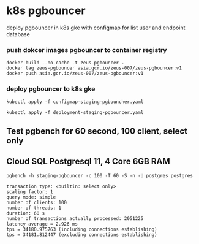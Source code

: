 # k8s pgbouncer
deploy pgbouncer in k8s gke with configmap for list user and endpoint database

### push dokcer images pgbouncer to container registry
```
docker build --no-cache -t zeus-pgbouncer .
docker tag zeus-pgbouncer asia.gcr.io/zeus-007/zeus-pgbouncer:v1
docker push asia.gcr.io/zeus-007/zeus-pgbouncer:v1
```

### deploy pgbouncer to k8s gke
```
kubectl apply -f configmap-staging-pgbouncher.yaml
```
```
kubectl apply -f deployment-staging-pgbouncer.yaml
```


## Test pgbench for 60 second, 100 client, select only
## Cloud SQL Postgresql 11, 4 Core 6GB RAM
```
pgbench -h staging-pgbouncer -c 100 -T 60 -S -n -U postgres postgres
```
```
transaction type: <builtin: select only>
scaling factor: 1
query mode: simple
number of clients: 100
number of threads: 1
duration: 60 s
number of transactions actually processed: 2051225
latency average = 2.926 ms
tps = 34180.975763 (including connections establishing)
tps = 34181.812447 (excluding connections establishing)
```
